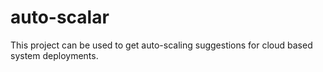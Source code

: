 # auto-scalar
This project can be used to get auto-scaling suggestions for cloud based system deployments.
